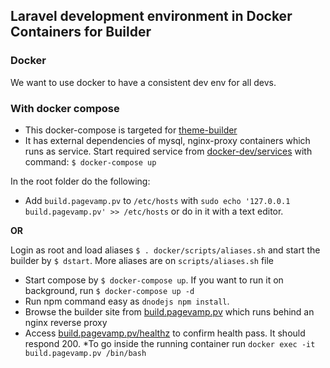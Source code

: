 ## Laravel development environment in Docker Containers for Builder

### Docker

We want to use docker to have a consistent dev env for all devs.

### With docker compose

* This docker-compose is targeted for [theme-builder](https://github.com/pagevamp/theme-builder)
* It has external dependencies of mysql, nginx-proxy containers which runs as service. Start required service from [docker-dev/services](https://github.com/pagevamp/docker-dev/tree/master/services) with command:
`$ docker-compose up`

In the root folder do the following:

* Add `build.pagevamp.pv` to `/etc/hosts` with `sudo echo '127.0.0.1 build.pagevamp.pv' >> /etc/hosts` or do in it with a text editor. 

**OR**

Login as root and load aliases `$ . docker/scripts/aliases.sh` and start the builder by `$ dstart`. More aliases are on `scripts/aliases.sh` file
* Start compose by `$ docker-compose up`. If you want to run it on background, run `$ docker-compose up -d`
* Run npm command easy as `dnodejs npm install`.
* Browse the builder site from [build.pagevamp.pv](http://build.pagevamp.pv) which runs behind an nginx reverse proxy
* Access [build.pagevamp.pv/healthz](http://build.pagevamp.pv/healthz) to confirm health pass. It should respond 200.
*To go inside the running container run `docker exec -it build.pagevamp.pv /bin/bash`
